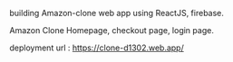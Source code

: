 building Amazon-clone web app using ReactJS, firebase.

Amazon Clone Homepage, checkout page, login page.

deployment url : https://clone-d1302.web.app/
